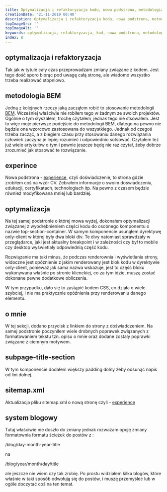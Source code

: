 ```yaml
---
title: Optymalizacja i refaktoryzacja kodu, nowa podstrona, metodologia BEM
creationDate: '21-11-2019 00:40'
description: Optymalizacja i refaktoryzacja kodu, nowa podstrona, metodologia BEM
topImageSrc: ''
topImageAlt: ''
keywords: optymalizacja, refaktoryzacja, kod, nowa podstrona, metodologia, bem
index: 8
---
```


## optymalizacja i refaktoryzacja

Tak jak w tytule cały czas przeprowadzam zmiany związane z kodem.
Jest tego dość sporo biorąc pod uwagę całą stronę, ale wiadomo wszystko
trzeba realizować stopniowo.


## metodologia BEM

Jedną z kolejnych rzeczy jaką zacząłem robić to stosowanie metodologii
[BEM](https://en.bem.info/methodology/).
Wcześniej właściwie nie robiłem tego w żadnym ze swoich projektów.
Ogólnie o tym słyszałem, trochę czytałem, jednak tego nie stsowałem.
Jest to więc moje pierwsze podejście do metodologii BEM, dlatego na pewno nie
będzie ona wzorcowo zastosowana do wszystkiego. Jednak od czegoś trzeba zacząć,
a z biegiem czasu przy stosowaniu danego rozwiązania człowiek zaczyna je
lepiej rozumieć i odpowiednio sotsować. Czytałem też już wiele artykułów o tym
i pewnie jeszcze będę nie raz czytał, żeby dobrze zrozumieć jak stosować te
rozwiązanie.


## experince

Nowa podstrona - [experience](https://jakubgania.io/experience), czyli doświadczenie,
to strona gdzie zrobiłem coś na wzór CV. Zebrałem informacje o swoim doświadczeniu,
edukacji, certyfikatach, technologiach itp. Na pewno z czasem będzie również
modyfikowana mniej lub bardziej.


## optymalizacja

Na tej samej podstronie o której mowa wyżej, dokonałem optymalizacji związanej
z wyodrębnieniem części kodu do osobnego komponentu o nazwie top-section-container.
W samym komponencie usunąłem dyrektywę only-client w której były dwa bloki div.
Te divy natomiast sprawdzały w przeglądarce, jaki jest aktualny breakpoint i w
zależności czy był to mobile czy desktop wyświetlały odpowiednią część kodu.

Rozwiązanie ma taki minus, że podczas renderownia i wyświetlania strony, widoczne
jest opóźnienie z jakim renderowany jest blok kodu w dyrektywie only-client, ponieważ
jak sama nazwa wskazuje, jest to część bloku wykonywana właśnie po stronie klienckiej,
co za tym idzie, muszą zostać dokonane pewne dodatkowe obliczenia.

W tym przypadku, dało się to zastąpić kodem CSS, co działa o wiele szybciej, i nie
ma praktycznie opóźnienia przy renderowaniu danego elementu.


## o mnie

W tej sekcji, dodano przycisk z linkiem do strony z doświadczeniem. Na samej
podstronie poczyniłem wiele drobnych poprawek związanych z formatowaniem tekstu tzn.
opisu o mnie oraz dodane zostały poprawki związane z ciemnym motywem.


## subpage-title-section

W tym komponencie dodałem większy padding dolny żeby odsunąć napis od lini dolnej.


## sitemap.xml

Aktualizacja pliku sitemap.xml o nową stronę czyli - [experience](https://jakubgania.io/experience)


## system blogowy

Tutaj właściwie nie doszło do zmiany jednak rozważam opcję zmiany formatownia formatu
ścieżek do postów z :

/blog/day-month-year-title

na

/blog/year/month/day/title

ale jeszcze nie wiem czy tak zrobię. Po prostu widziałem kilka blogów, które
właśnie w taki sposób odwołują się do postów, i muszę przemyśleć lub w ogóle
doczytać coś na ten temat.
